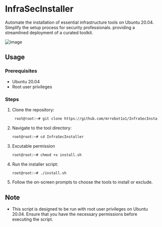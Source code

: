 # InfraSecInstaller

Automate the installation of essential infrastructure tools on Ubuntu 20.04. Simplify the setup process for security professionals. providing a streamlined deployment of a curated toolkit. 

![image](https://github.com/mrrobot1o1/InfraSecInstaller/assets/66872759/36f42338-25ea-415f-af66-7403b415a289)


## Usage

### Prerequisites

- Ubuntu 20.04
- Root user privileges

### Steps

1. Clone the repository:

    ```bash
     root@root:~# git clone https://github.com/mrrobot1o1/InfraSecInstaller
    ```

2. Navigate to the tool directory:

    ```bash
    root@root:~# cd InfraSecInstaller
    ```
3. Excutable permission
    ```bash
    root@root:~# chmod +x install.sh
    ```
4. Run the installer script:

    ```bash
    root@root:~# ./install.sh
    ```

4. Follow the on-screen prompts to choose the tools to install or exclude.

## Note

- This script is designed to be run with root user privileges on Ubuntu 20.04. Ensure that you have the necessary permissions before executing the script.
